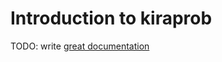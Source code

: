 # Introduction to kiraprob

TODO: write [great documentation](http://jacobian.org/writing/what-to-write/)
